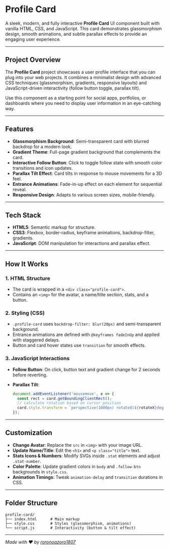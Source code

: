 # Profile Card

A sleek, modern, and fully interactive **Profile Card** UI component built with vanilla HTML, CSS, and JavaScript. This card demonstrates glassmorphism design, smooth animations, and subtle parallax effects to provide an engaging user experience.

---


## Project Overview

The **Profile Card** project showcases a user profile interface that you can plug into your web projects. It combines a minimalist design with advanced CSS techniques (glassmorphism, gradients, responsive layouts) and JavaScript-driven interactivity (follow button toggle, parallax tilt).

Use this component as a starting point for social apps, portfolios, or dashboards where you need to display user information in an eye-catching way.

---

## Features

* **Glassmorphism Background**: Semi-transparent card with blurred backdrop for a modern look.
* **Gradient Theme**: Full-page gradient background that complements the card.
* **Interactive Follow Button**: Click to toggle follow state with smooth color transitions and icon updates.
* **Parallax Tilt Effect**: Card tilts in response to mouse movements for a 3D feel.
* **Entrance Animations**: Fade-in-up effect on each element for sequential reveal.
* **Responsive Design**: Adapts to various screen sizes, mobile-friendly.

---


## Tech Stack

* **HTML5**: Semantic markup for structure.
* **CSS3**: Flexbox, border-radius, keyframe animations, backdrop-filter, gradients.
* **JavaScript**: DOM manipulation for interactions and parallax effect.

---



## How It Works

### 1. HTML Structure

* The card is wrapped in a `<div class="profile-card">`.
* Contains an `<img>` for the avatar, a name/title section, stats, and a button.

### 2. Styling (CSS)

* `.profile-card` uses `backdrop-filter: blur(20px)` and semi-transparent background.
* Entrance animations are defined with `@keyframes fadeInUp` and applied with staggered delays.
* Button and card hover states use `transition` for smooth effects.

### 3. JavaScript Interactions

* **Follow Button**: On click, button text and gradient change for 2 seconds before reverting.
* **Parallax Tilt**:

  ```js
  document.addEventListener('mousemove', e => {
    const rect = card.getBoundingClientRect();
    // calculate rotation based on cursor position
    card.style.transform = `perspective(1000px) rotateX(${rotateX}deg) rotateY(${rotateY}deg)`;
  });
  ```

---

## Customization

* **Change Avatar**: Replace the `src` in `<img>` with your image URL.
* **Update Name/Title**: Edit the `<h1>` and `<p class="title">` text.
* **Stats Icons & Numbers**: Modify SVGs inside `.stat` elements and adjust `.stat-number`.
* **Color Palette**: Update gradient colors in `body` and `.follow-btn` backgrounds in `style.css`.
* **Animation Timings**: Tweak `animation-delay` and `transition` durations in CSS.

---

## Folder Structure

```plaintext
profile-card/
├── index.html      # Main markup
├── style.css       # Styles (glassmorphism, animations)
└── script.js       # Interactivity (button & tilt effect)
```

---



*Made with ❤️ by [roronoazoro1807](https://github.com/roronoazoro1807)*
